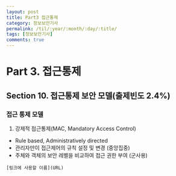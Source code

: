 ```yaml
---
layout: post
title: Part3 접근통제
category: 정보보안기사
permalink: /til/:year/:month/:day/:title/
tags: [정보보안기사]
comments: true
---
```

# Part 3. 접근통제
## Section 10. 접근통제 보안 모델(출제빈도 2.4%)
### 접근 통제 모델
1. 강제적 접근통제(MAC, Mandatory Access Control)
- Rule based, Administratively directed
- 관리자만이 접근제어의 규칙 설정 및 변경 (중앙집중)
- 주체와 객체의 보안 레벨을 비교하여 접근 권한 부여 (군사용)

```
[링크에 사용할 이름](URL)
```
